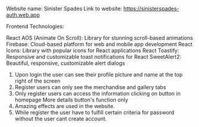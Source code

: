 
<!-- Website live link and Name -->
Website name: Sinister Spades
Link to website: https://sinisterspades-auth.web.app

Frontend Technologies:

React
AOS (Animate On Scroll): Library for stunning scroll-based animations
Firebase: Cloud-based platform for web and mobile app development
React Icons: Library with popular icons for React applications
React Toastify: Responsive and customizable toast notifications for React
SweetAlert2: Beautiful, responsive, customizable alert dialogs

<!-- 5 Features -->
1. Upon login the user can see their profile picture and name at the top right of the screen
2. Register users can only see the merchandise and gallery tabs
3. Only register users can access the information clicking on button in homepage More details button's function only
4. Amazing effects are used in the website.
5. While register the user have to fulfill certain criteria for password without the user cant create account.
